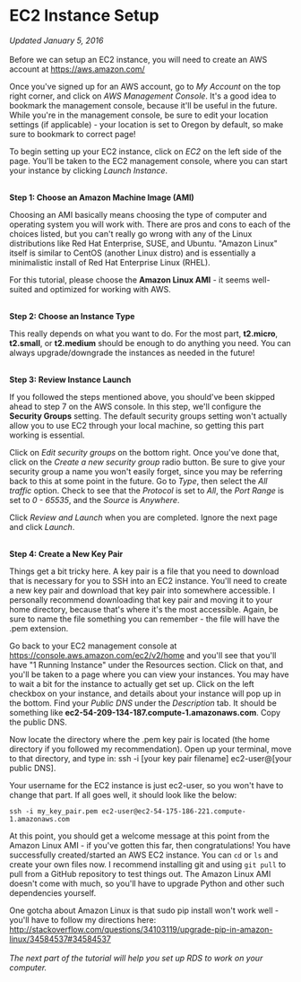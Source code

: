 # EC2 Instance Setup
*Updated January 5, 2016*
<br><br>
Before we can setup an EC2 instance, you will need to create an AWS account at https://aws.amazon.com/

Once you've signed up for an AWS account, go to *My Account* on the top right corner, and click on *AWS Management Console*. It's a good idea to bookmark the management console, because it'll be useful in the future. While you're in the management console, be sure to edit your location settings (if applicable) - your location is set to Oregon by default, so make sure to bookmark to correct page!

To begin setting up your EC2 instance, click on *EC2* on the left side of the page. You'll be taken to the EC2 management console, where you can start your instance by clicking *Launch Instance*. 
<br><br>

**Step 1: Choose an Amazon Machine Image (AMI)**

Choosing an AMI basically means choosing the type of computer and operating system you will work with. There are pros and cons to each of the choices listed, but you can't really go wrong with any of the Linux distributions like Red Hat Enterprise, SUSE, and Ubuntu. "Amazon Linux" itself is similar to CentOS (another Linux distro) and is essentially a minimalistic install of Red Hat Enterprise Linux (RHEL).

For this tutorial, please choose the **Amazon Linux AMI** - it seems well-suited and optimized for working with AWS.  
<br>

**Step 2: Choose an Instance Type**

This really depends on what you want to do. For the most part, **t2.micro**, **t2.small**, or **t2.medium** should be enough to do anything you need. You can always upgrade/downgrade the instances as needed in the future!
<br><br>

**Step 3: Review Instance Launch**

If you followed the steps mentioned above, you should've been skipped ahead to step 7 on the AWS console. In this step, we'll configure the **Security Groups** setting. The default security groups setting won't actually allow you to use EC2 through your local machine, so getting this part working is essential.

Click on *Edit security groups* on the bottom right. Once you've done that, click on the *Create a new security group* radio button. Be sure to give your security group a name you won't easily forget, since you may be referring back to this at some point in the future. Go to *Type*, then select the *All traffic* option. Check to see that the *Protocol* is set to *All*, the *Port Range* is set to *0 - 65535*, and the *Source* is *Anywhere*.

Click *Review and Launch* when you are completed. Ignore the next page and click *Launch*.  
<br>

**Step 4: Create a New Key Pair**

Things get a bit tricky here. A key pair is a file that you need to download that is necessary for you to SSH into an EC2 instance. You'll need to create a new key pair and download that key pair into somewhere accessible. I personally recommend downloading that key pair and moving it to your home directory, because that's where it's the most accessible. Again, be sure to name the file something you can remember - the file will have the .pem extension.

Go back to your EC2 management console at https://console.aws.amazon.com/ec2/v2/home and you'll see that you'll have "1 Running Instance" under the Resources section. Click on that, and you'll be taken to a page where you can view your instances. You may have to wait a bit for the instance to actually get set up. Click on the left checkbox on your instance, and details about your instance will pop up in the bottom. Find your *Public DNS* under the *Description* tab. It should be something like **ec2-54-209-134-187.compute-1.amazonaws.com**. Copy the public DNS.


Now locate the directory where the .pem key pair is located (the home directory if you followed my recommendation). Open up your terminal, move to that directory, and type in: ssh -i [your key pair filename] ec2-user@[your public DNS]. 

Your username for the EC2 instance is just ec2-user, so you won't have to change that part. If all goes well, it should look like the below:

```
ssh -i my_key_pair.pem ec2-user@ec2-54-175-186-221.compute-1.amazonaws.com
```

At this point, you should get a welcome message at this point from the Amazon Linux AMI - if you've gotten this far, then congratulations! You have successfully created/started an AWS EC2 instance. You can ```cd``` or ```ls``` and create your own files now. I recommend installing git and using ```git pull``` to pull from a GitHub repository to test things out. The Amazon Linux AMI doesn't come with much, so you'll have to upgrade Python and other such dependencies yourself. 

One gotcha about Amazon Linux is that sudo pip install won't work well - you'll have to follow my directions here: http://stackoverflow.com/questions/34103119/upgrade-pip-in-amazon-linux/34584537#34584537
<br><br>
*The next part of the tutorial will help you set up RDS to work on your computer.*
